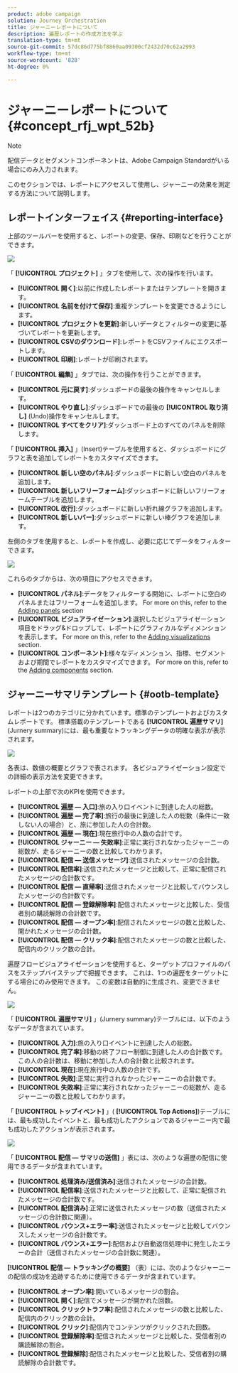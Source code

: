 ```yaml
---
product: adobe campaign
solution: Journey Orchestration
title: ジャーニーレポートについて
description: 遍歴レポートの作成方法を学ぶ
translation-type: tm+mt
source-git-commit: 57dc86d775bf8860aa09300cf2432d70c62a2993
workflow-type: tm+mt
source-wordcount: '828'
ht-degree: 0%

---
```



# ジャーニーレポートについて {#concept_rfj_wpt_52b}

>[!NOTE]
>
>配信データとセグメントコンポーネントは、Adobe Campaign Standardがいる場合にのみ入力されます。

このセクションでは、レポートにアクセスして使用し、ジャーニーの効果を測定する方法について説明します。

## レポートインターフェイス {#reporting-interface}

上部のツールバーを使用すると、レポートの変更、保存、印刷などを行うことができます。

![](../assets/dynamic_report_toolbar.png)

「 **[!UICONTROL プロジェクト]** 」タブを使用して、次の操作を行います。

* **[!UICONTROL 開く]**:以前に作成したレポートまたはテンプレートを開きます。
* **[!UICONTROL 名前を付けて保存]**:重複テンプレートを変更できるようにします。
* **[!UICONTROL プロジェクトを更新]**:新しいデータとフィルターの変更に基づいてレポートを更新します。
* **[!UICONTROL CSVのダウンロード]**:レポートをCSVファイルにエクスポートします。
* **[!UICONTROL 印刷]**:レポートが印刷されます。

「 **[!UICONTROL 編集]** 」タブでは、次の操作を行うことができます。

* **[!UICONTROL 元に戻す]**:ダッシュボードの最後の操作をキャンセルします。
* **[!UICONTROL やり直し]**:ダッシュボードでの最後の **[!UICONTROL 取り消し]** (Undo)操作をキャンセルします。
* **[!UICONTROL すべてをクリア]**:ダッシュボード上のすべてのパネルを削除します。

「 **[!UICONTROL 挿入]** 」(Insert)テーブルを使用すると、ダッシュボードにグラフと表を追加してレポートをカスタマイズできます。

* **[!UICONTROL 新しい空のパネル]**:ダッシュボードに新しい空白のパネルを追加します。
* **[!UICONTROL 新しいフリーフォーム]**:ダッシュボードに新しいフリーフォームテーブルを追加します。
* **[!UICONTROL 改行]**:ダッシュボードに新しい折れ線グラフを追加します。
* **[!UICONTROL 新しいバー]**:ダッシュボードに新しい棒グラフを追加します。

左側のタブを使用すると、レポートを作成し、必要に応じてデータをフィルターできます。

![](../assets/dynamic_report_interface.png)

これらのタブからは、次の項目にアクセスできます。

* **[!UICONTROL パネル]**:データをフィルターする開始に、レポートに空白のパネルまたはフリーフォームを追加します。 For more on this, refer to the [Adding panels](../reporting/creating-your-journey-reports.md#adding-panels) section
* **[!UICONTROL ビジュアライゼーション]**:選択したビジュアライゼーション項目をドラッグ&amp;ドロップして、レポートにグラフィカルなディメンションを表示します。 For more on this, refer to the [Adding visualizations](../reporting/creating-your-journey-reports.md#adding-visualizations) section.
* **[!UICONTROL コンポーネント]**:様々なディメンション、指標、セグメントおよび期間でレポートをカスタマイズできます。 For more on this, refer to the [Adding components](../reporting/creating-your-journey-reports.md#adding-components) section.

## ジャーニーサマリテンプレート {#ootb-template}

レポートは2つのカテゴリに分かれています。標準のテンプレートおよびカスタムレポートです。
標準搭載のテンプレートである **[!UICONTROL 遍歴サマリ]**(Jurnery summary)には、最も重要なトラッキングデータの明確な表示が表示されます。

![](../assets/dynamic_report_journey_8.png)

各表は、数値の概要とグラフで表されます。 各ビジュアライゼーション設定での詳細の表示方法を変更できます。

レポートの上部で次のKPIを使用できます。

* **[!UICONTROL 遍歴 — 入口]**:旅の入り口イベントに到達した人の総数。
* **[!UICONTROL 遍歴 — 完了率]**:旅行の最後に到達した人の総数（条件に一致しない人の場合）と、旅に参加した人の合計数。
* **[!UICONTROL 遍歴 — 現在]**:現在旅行中の人数の合計です。
* **[!UICONTROL ジャーニー — 失敗率]**:正常に実行されなかったジャーニーの総数が、走るジャーニーの数と比較してわかります。
* **[!UICONTROL 配信 — 送信メッセージ]**:送信されたメッセージの合計数。
* **[!UICONTROL 配信率]**:送信されたメッセージと比較して、正常に配信されたメッセージの合計数です。
* **[!UICONTROL 配信 — 直帰率]**:送信されたメッセージと比較してバウンスしたメッセージの合計数です。
* **[!UICONTROL 配信 — 登録解除率]**:配信されたメッセージと比較した、受信者別の購読解除の合計数です。
* **[!UICONTROL 配信 — オープン率]**:配信されたメッセージの数と比較した、開かれたメッセージの合計数。
* **[!UICONTROL 配信 — クリック率]**:配信されたメッセージの数と比較した、配信内のクリック数の合計。

遍歴フロービジュアライゼーションを使用すると、ターゲットプロファイルのパスをステップバイステップで把握できます。 これは、1つの遍歴をターゲットにする場合にのみ使用できます。 この変数は自動的に生成され、変更できません。

![](../assets/dynamic_report_journey_10.png)

「 **[!UICONTROL 遍歴サマリ]** 」(Jurnery summary)テーブルには、以下のようなデータが含まれています。

* **[!UICONTROL 入力]**:旅の入り口イベントに到達した人の総数。
* **[!UICONTROL 完了率]**:移動の終了フロー制御に到達した人の合計数です。この人の合計数は、移動に参加した人の合計数と比較されます。
* **[!UICONTROL 現在]**:現在旅行中の人数の合計です。
* **[!UICONTROL 失敗]**:正常に実行されなかったジャーニーの合計数です。
* **[!UICONTROL 失敗率]**:正常に実行されなかったジャーニーの総数が、走るジャーニーの数と比較してわかります。

「 **[!UICONTROL トップイベント]** 」( **[!UICONTROL Top Actions]**)テーブルには、最も成功したイベントと、最も成功したアクションであるジャーニー内で最も成功したアクションが表示されます。

![](../assets/dynamic_report_journey_11.png)

「 **[!UICONTROL 配信 — サマリの送信]** 」表には、次のような遍歴の配信に使用できるデータが含まれています。

* **[!UICONTROL 処理済み/送信済み]**:送信されたメッセージの合計数。
* **[!UICONTROL 配信率]**:送信されたメッセージと比較して、正常に配信されたメッセージの合計数です。
* **[!UICONTROL 配信済み]**:正常に送信されたメッセージの数（送信されたメッセージの合計数に関連）。
* **[!UICONTROL バウンス+エラー率]**:送信されたメッセージと比較してバウンスしたメッセージの合計数です。
* **[!UICONTROL バウンス+エラー]**:配信および自動返信処理中に発生したエラーの合計（送信されたメッセージの合計数に関連）。

**[!UICONTROL 配信 — トラッキングの概要]** （表）には、次のようなジャーニーの配信の成功を追跡するために使用できるデータが含まれています。

* **[!UICONTROL オープン率]**:開いているメッセージの割合。
* **[!UICONTROL 開く]**:配信でメッセージが開かれた回数。
* **[!UICONTROL クリックトラフ率]**:配信されたメッセージの数と比較した、配信内のクリック数の合計。
* **[!UICONTROL クリック]**:配信内でコンテンツがクリックされた回数。
* **[!UICONTROL 登録解除率]**:配信されたメッセージと比較した、受信者別の購読解除の割合。
* **[!UICONTROL 登録解除]**:配信されたメッセージと比較した、受信者別の購読解除の合計数です。
